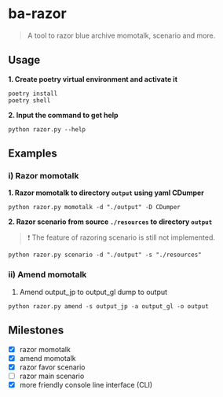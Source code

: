 # ba-razor

> A tool to razor blue archive momotalk, scenario and more.

## Usage

**1. Create poetry virtual environment and activate it**

```shell
poetry install
poetry shell
```

**2. Input the command to get help**

```shell
python razor.py --help
```

## Examples

### i) Razor momotalk

**1. Razor momotalk to directory `output` using yaml CDumper**

```shell
python razor.py momotalk -d "./output" -D CDumper
```

**2. Razor scenario from source `./resources` to directory `output`**

> :exclamation: The feature of razoring scenario is still not implemented.

```shell
python razor.py scenario -d "./output" -s "./resources"
```

### ii) Amend momotalk

1. Amend output_jp to output_gl dump to output

```shell
python razor.py amend -s output_jp -a output_gl -o output
```

## Milestones

- [x] razor momotalk
- [x] amend momotalk
- [x] razor favor scenario
- [ ] razor main scenario
- [x] more friendly console line interface (CLI)
